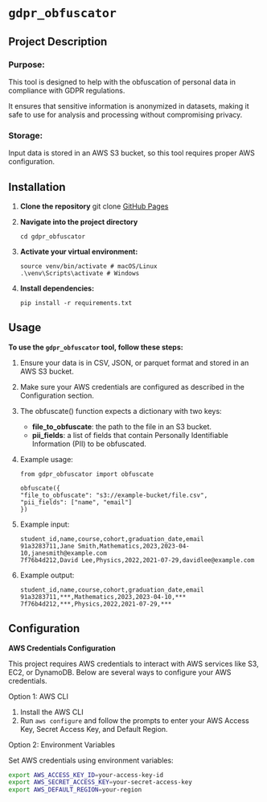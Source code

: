 # `gdpr_obfuscator`

## Project Description

   ### **Purpose:**

   This tool is designed to help with the obfuscation of personal data in compliance with GDPR regulations.

   It ensures that sensitive information is anonymized in datasets, making it safe to use for analysis and processing without compromising privacy.

   ### **Storage:**

   Input data is stored in an AWS S3 bucket, so this tool requires proper AWS configuration.

## Installation

1. **Clone the repository**
   git clone [GitHub Pages](https://github.com/ValeriiaP/gdpr_obfuscator)

2. **Navigate into the project directory**

   ```
   cd gdpr_obfuscator
   ```

3. **Activate your virtual environment:**

   ```
   source venv/bin/activate # macOS/Linux
   .\venv\Scripts\activate # Windows
   ```

4. **Install dependencies:**

   ```
   pip install -r requirements.txt
   ```

## Usage

**To use the `gdpr_obfuscator` tool, follow these steps:**

1. Ensure your data is in CSV, JSON, or parquet format and stored in an AWS S3 bucket.
2. Make sure your AWS credentials are configured as described in the Configuration section.
3. The obfuscate() function expects a dictionary with two keys:
   + **file_to_obfuscate**: the path to the file in an S3 bucket.
   + **pii_fields**: a list of fields that contain Personally Identifiable Information (PII) to be obfuscated.
4. Example usage:

   ```
   from gdpr_obfuscator import obfuscate

   obfuscate({
   "file_to_obfuscate": "s3://example-bucket/file.csv",
   "pii_fields": ["name", "email"]
   })
   ```

5. Example input:

   ```
   student_id,name,course,cohort,graduation_date,email
   91a3283711,Jane Smith,Mathematics,2023,2023-04-10,janesmith@example.com
   7f76b4d212,David Lee,Physics,2022,2021-07-29,davidlee@example.com
   ```

6. Example output:

   ```
   student_id,name,course,cohort,graduation_date,email
   91a3283711,***,Mathematics,2023,2023-04-10,***
   7f76b4d212,***,Physics,2022,2021-07-29,***
   ```

## Configuration

**AWS Credentials Configuration**

This project requires AWS credentials to interact with AWS services like S3, EC2, or DynamoDB. Below are several ways to configure your AWS credentials.

Option 1: AWS CLI

1. Install the AWS CLI
2. Run `aws configure` and follow the prompts to enter your AWS Access Key, Secret Access Key, and Default Region.

Option 2: Environment Variables

Set AWS credentials using environment variables:

```bash
export AWS_ACCESS_KEY_ID=your-access-key-id
export AWS_SECRET_ACCESS_KEY=your-secret-access-key
export AWS_DEFAULT_REGION=your-region
```
